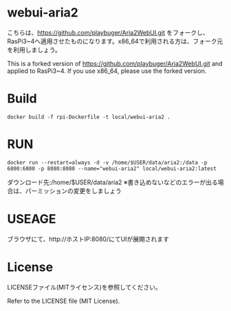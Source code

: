 webui-aria2
===========

こちらは、https://github.com/playbuger/Aria2WebUI.git をフォークし、RasPi3~4へ適用させたものになります。x86_64で利用される方は、フォーク元を利用しましょう。

This is a forked version of https://github.com/playbuger/Aria2WebUI.git and applied to RasPi3~4. If you use x86_64, please use the forked version.

Build
===========

```
docker build -f rpi-Dockerfile -t local/webui-aria2 .
```

RUN
===========

```
docker run --restart=always -d -v /home/$USER/data/aria2:/data -p 6800:6800 -p 8080:8080 --name="webui-aria2" local/webui-aria2:latest
```

ダウンロード先:/home/$USER/data/aria2
※書き込めないなどのエラーが出る場合は、パーミッションの変更をしましょう

USEAGE
===========

ブラウザにて、http://ホストIP:8080/にてUIが展開されます

License
===========

LICENSEファイル(MITライセンス)を参照してください。

Refer to the LICENSE file (MIT License). 
